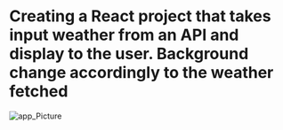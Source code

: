 # Creating a React project that takes input weather from an API and display to the user. Background change accordingly to the weather fetched
![app_Picture](https://user-images.githubusercontent.com/78743525/144145007-2bf121b6-fee7-4730-b695-4e333901988c.png)


